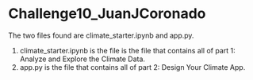 # Challenge10_JuanJCoronado

The two files found are climate_starter.ipynb and app.py.

1. climate_starter.ipynb is the file is the file that contains all of part 1: Analyze and Explore the Climate Data.
2. app.py is the file that contains all of part 2: Design Your Climate App.
